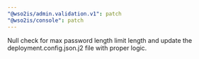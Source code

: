 ```yaml
---
"@wso2is/admin.validation.v1": patch
"@wso2is/console": patch
---
```


Null check for max password length limit length and update the deployment.config.json.j2 file with proper logic.
